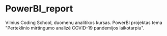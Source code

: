 # PowerBI_report
Vilnius Coding School, duomenų  analitikos kursas. PowerBI projektas tema 
"Perteklinio mirtingumo analizė COVID-19 pandemijos laikotarpiu".
